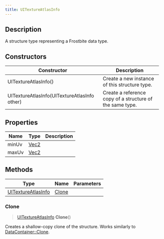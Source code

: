 ```yaml
---
title: UITextureAtlasInfo
---
```

## Description

A structure type representing a Frostbite data type.

## Constructors

| Constructor                                  | Description                                              |
| -------------------------------------------- | -------------------------------------------------------- |
| UITextureAtlasInfo()                         | Create a new instance of this structure type.            |
| UITextureAtlasInfo(UITextureAtlasInfo other) | Create a reference copy of a structure of the same type. |

## Properties

| Name  | Type                              | Description |
| ----- | --------------------------------- | ----------- |
| minUv | [Vec2](/vext/ref/shared/class/vec2) |             |
| maxUv | [Vec2](/vext/ref/shared/class/vec2) |             |

## Methods

| Type                                     | Name            | Parameters |
| ---------------------------------------- | --------------- | ---------- |
| [UITextureAtlasInfo](UITextureAtlasInfo) | [Clone](#clone) |            |

### Clone

> [UITextureAtlasInfo](UITextureAtlasInfo) **Clone**()

Creates a shallow-copy clone of the structure. Works similarly to [DataContainer::Clone](/vext/ref/shared/class/datacontainer#clone).

